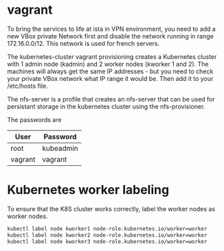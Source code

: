 # vagrant

To bring the services to life at ista in VPN environment, you need to add a new VBox private Network first and disable the network running in range 172.16.0.0/12.  This network is used for french servers.

The kubernetes-cluster vagrant provisioning creates a Kubernetes cluster with 1 admin node (kadmin) and 2 worker nodes (kworker 1 and 2). The machines will always get the same IP addresses - but you need to check your private VBox network what IP range it would be. Then add it to your /etc/hosts file.

The nfs-server is a profile that creates an nfs-server that can be used for persistant storage in the kubernetes cluster using the nfs-provisioner.

The passwords are


| User    |  Password   |
|---------|-------------|
| root    | kubeadmin   |  
| vagrant | vagrant     |


# Kubernetes worker labeling

To ensure that the K8S cluster works correctly, label the worker nodes as worker nodes.

```sh
kubectl label node kworker1 node-role.kubernetes.io/worker=worker
kubectl label node kworker2 node-role.kubernetes.io/worker=worker
kubectl label node kworker3 node-role.kubernetes.io/worker=worker
```
